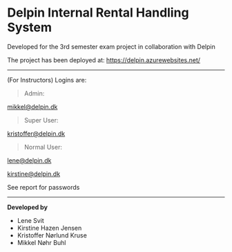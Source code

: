 # Delpin Internal Rental Handling System

Developed for the 3rd semester exam project in collaboration with Delpin

The project has been deployed at: https://delpin.azurewebsites.net/

---
(For Instructors) Logins are:

>Admin:

mikkel@delpin.dk



>Super User:

kristoffer@delpin.dk



>Normal User:

lene@delpin.dk

kirstine@delpin.dk


See report for passwords

---

**Developed by**
* Lene Svit
* Kirstine Hazen Jensen
* Kristoffer Nørlund Kruse
* Mikkel Nøhr Buhl
